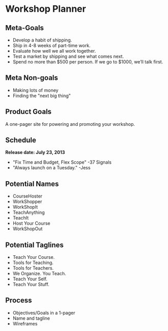 # Workshop Planner

## Meta-Goals

- Develop a habit of shipping.
- Ship in 4-8 weeks of part-time work.
- Evaluate how well we all work together.
- Test a market by shipping and see what comes next.
- Spend no more than $500 per person.  If we go to $1000, we’ll talk first.

## Meta Non-goals

- Making lots of money
- Finding the "next big thing"

## Product Goals

A one-pager site for powering and promoting your workshop.

## Schedule

**Release date: July 23, 2013**

- "Fix Time and Budget, Flex Scope" -37 Signals
- "Always launch on a Tuesday." -Jess

## Potential Names

- CourseHoster
- WorkShopper
- WorkShopIt
- TeachAnything
- TeachIt
- Host Your Course
- WorkShopOut

## Potential Taglines

- Teach Your Course.
- Tools for Teaching.
- Tools for Teachers.
- We Organize. You Teach.
- Teach Your Self.
- Teach Your Stuff.

## Process

- Objectives/Goals in a 1-pager
- Name and tagline
- Wireframes

